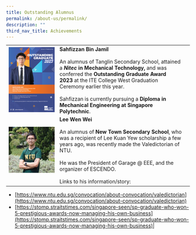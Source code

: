 ```yaml
---
title: Outstanding Alumnus
permalink: /about-us/permalink/
description: ""
third_nav_title: Achievements
---
```

||||
| -------- | -------- | -------- |
![OA Sahfizzan Bin Jamil](/images/Outstanding%20Alumnus/230928%20sahfizzan%20bin%20jamil.png)|**Sahfizzan Bin Jamil** <br> <br>An alumnus of&nbsp;Tanglin Secondary School, attained a&nbsp;***Nitec*&nbsp;in Mechanical Technology,** and was conferred the&nbsp;**Outstanding Graduate Award 2023**&nbsp;at the ITE College West Graduation Ceremony earlier this year. <br> <br> Sahfizzan is currently pursuing a **Diploma in Mechanical Engineering at Singapore Polytechnic**.|
![OA Lee Wen Wei](/images/Outstanding%20Alumnus/230928%20lee%20wen%20wei.jpg)|**Lee Wen Wei**<br> <br>An alumnus of&nbsp;**New Town Secondary School**, who was a recipient of Lee Kuan Yew scholarship a few years ago, was recently made the Valedictorian of NTU. <br> <br> He was the President of Garage @ EEE, and the organizer of ESCENDO. <br> <br> Links to his information/story:
*   [https://www.ntu.edu.sg/convocation/about-convocation/valedictorian](https://www.ntu.edu.sg/convocation/about-convocation/valedictorian)
*   [https://stomp.straitstimes.com/singapore-seen/sp-graduate-who-won-5-prestigious-awards-now-managing-his-own-business](https://stomp.straitstimes.com/singapore-seen/sp-graduate-who-won-5-prestigious-awards-now-managing-his-own-business)|